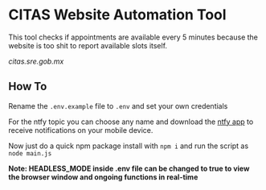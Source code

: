 # CITAS Website Automation Tool

This tool checks if appointments are available every 5 minutes because the website is too shit to report available slots itself.

*citas.sre.gob.mx*

## How To

Rename the `.env.example` file to `.env` and set your own credentials

For the ntfy topic you can choose any name and download the [ntfy app](https://ntfy.sh/)
to receive notifications on your mobile device.

Now just do a quick npm package install with `npm i` and run the script as `node main.js`

**Note: HEADLESS_MODE inside .env file can be changed to true to view the browser window and ongoing functions in real-time**
